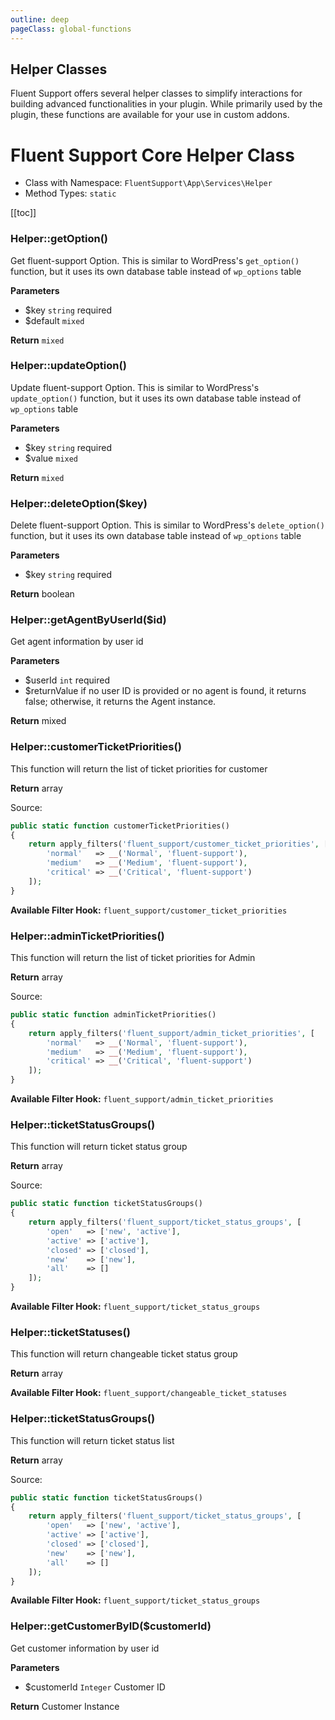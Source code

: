 ```yaml
---
outline: deep
pageClass: global-functions
---
```


## Helper Classes

Fluent Support offers several helper classes to simplify interactions for building advanced functionalities in your plugin. While primarily used by the plugin, these functions are available for your use in custom addons.


# Fluent Support Core Helper Class

- Class with Namespace: `FluentSupport\App\Services\Helper`
- Method Types: `static`

[[toc]]

### Helper::getOption()
Get fluent-support Option. This is similar to WordPress's `get_option()` function, but it uses its own database table instead of `wp_options` table

**Parameters**
- $key `string` required
- $default `mixed`

**Return** `mixed`


### Helper::updateOption()
Update fluent-support Option. This is similar to WordPress's `update_option()` function, but it uses its own database table instead of `wp_options` table

**Parameters**
- $key `string` required
- $value `mixed`

**Return** `mixed`

### Helper::deleteOption($key)
Delete fluent-support Option. This is similar to WordPress's `delete_option()` function, but it uses its own database table instead of `wp_options` table

**Parameters**
- $key `string` required

**Return** boolean


### Helper::getAgentByUserId($id)
Get agent information by user id

**Parameters**
- $userId `int` required
- $returnValue if no user ID is provided or no agent is found, it returns false; otherwise, it returns the Agent instance.

**Return** mixed

### Helper::customerTicketPriorities()
This function will return the list of ticket priorities for customer

**Return** array

Source:
```php 
public static function customerTicketPriorities()
{
    return apply_filters('fluent_support/customer_ticket_priorities', [
        'normal'   => __('Normal', 'fluent-support'),
        'medium'   => __('Medium', 'fluent-support'),
        'critical' => __('Critical', 'fluent-support')
    ]);
}
```

**Available Filter Hook:** `fluent_support/customer_ticket_priorities`


### Helper::adminTicketPriorities()
This function will return the list of ticket priorities for Admin

**Return** array

Source:
```php 
public static function adminTicketPriorities()
{
    return apply_filters('fluent_support/admin_ticket_priorities', [
        'normal'   => __('Normal', 'fluent-support'),
        'medium'   => __('Medium', 'fluent-support'),
        'critical' => __('Critical', 'fluent-support')
    ]);
}
```

**Available Filter Hook:** `fluent_support/admin_ticket_priorities`

### Helper::ticketStatusGroups()
This function will return ticket status group

**Return** array

Source:
```php 
public static function ticketStatusGroups()
{
    return apply_filters('fluent_support/ticket_status_groups', [
        'open'   => ['new', 'active'],
        'active' => ['active'],
        'closed' => ['closed'],
        'new'    => ['new'],
        'all'    => []
    ]);
}
```

**Available Filter Hook:** `fluent_support/ticket_status_groups`


### Helper::ticketStatuses()
This function will return changeable ticket status group

**Return** array

**Available Filter Hook:** `fluent_support/changeable_ticket_statuses`

### Helper::ticketStatusGroups()
This function will return ticket status list

**Return** array

Source:
```php 
public static function ticketStatusGroups()
{
    return apply_filters('fluent_support/ticket_status_groups', [
        'open'   => ['new', 'active'],
        'active' => ['active'],
        'closed' => ['closed'],
        'new'    => ['new'],
        'all'    => []
    ]);
}
```

**Available Filter Hook:** `fluent_support/ticket_status_groups`



### Helper::getCustomerByID($customerId)
Get customer information by user id

**Parameters**
- $customerId `Integer` Customer ID

**Return** Customer Instance



